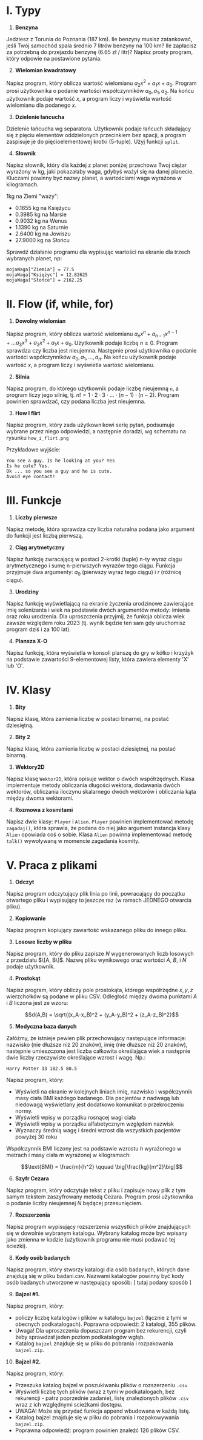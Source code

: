 # I. Typy

1. **Benzyna**


Jedziesz z Torunia do Poznania (187 km). Ile benzyny musisz zatankować,
jeśli Twój samochód spala średnio 7 litrów benzyny na 100 km? Ile
zapłacisz za potrzebną do przejazdu benzynę (6.65 zł / litr)? Napisz
prosty program, który odpowie na postawione pytania.

2. **Wielomian kwadratowy**


Napisz program, który oblicza wartość wielomianu
$a_2 x^2 + a_1 x + a_0$. Program prosi użytkownika o
podanie wartości współczynników $a_0, a_1, a_2$. Na końcu
użytkownik podaje wartość $x$, a program liczy i wyświetla wartość
wielomianu dla podanego $x$.

3. **Dzielenie łańcucha**

Dzielenie łańcucha wg separatora. Użytkownik podaje łańcuch składający
się z pięciu elementów oddzielonych przecinkiem bez spacji, a program
zaspisuje je do pięcioelementowej krotki (5-tuple). Użyj funkcji `split`.

4. **Słownik**


Napisz słownik, który dla każdej z planet poniżej przechowa Twoj ciężar
wyrażony w kg, jaki pokazałaby waga, gdybyś ważył się na danej planecie.
Kluczami powinny być nazwy planet, a wartościami waga wyrażona w
kilogramach.

1kg na Ziemi \"waży\":

-   0.1655 kg na Księżycu
-   0.3985 kg na Marsie
-   0.9032 kg na Wenus
-   1.1390 kg na Saturnie
-   2.6400 kg na Jowiszu
-   27.9000 kg na Słońcu

Sprawdź działanie programu dla wypisując wartości na ekranie dla trzech
wybranych planet, np:

```
mojaWaga["Ziemia"] = 77.5 
mojaWaga["Księżyc"] = 12.82625
mojaWaga["Słońce"] = 2162.25
```

# II. Flow (if, while, for)

1. **Dowolny wielomian**


Napisz program, który oblicza wartość wielomianu
$a_n x^n + a_{n-1} x^{n-1} + ... a_3 x^3 + a_2 x^2 + a_1 x + a_0$.
Użytkownik podaje liczbę $n \geq 0$. Program sprawdza czy liczba jest
nieujemna. Następnie prosi użytkownika o podanie wartości współczynników
$a_0, a_1, ..., a_n$. Na końcu użytkownik podaje wartość $x$, a program
liczy i wyświetla wartość wielomianu.

2. **Silnia**


Napisz program, do którego użytkownik podaje liczbę nieujemną `n`, a program
liczy jego silnię, tj.
$n! = 1 \cdot 2 \cdot 3 \cdot ... \cdot (n-1) \cdot (n-2)$. Program
powinien sprawdzać, czy podana liczba jest nieujemna.


3. **How I flirt**

Napisz program, który zada użytkownikowi serię pytań, podsumuje wybrane
przez niego odpowiedzi, a następnie doradzi, wg schematu na rysunku `how_i_flirt.png`

Przykładowe wyjście: 

```
You see a guy. Is he looking at you? Yes 
Is he cute? Yes.
Ok ... so you see a guy and he is cute. 
Avoid eye contact!
```


# III. Funkcje


1. **Liczby pierwsze**


Napisz metodę, która sprawdza czy liczba naturalna podana jako argument
do funkcji jest liczbą pierwszą.

2. **Ciąg arytmetyczny**


Napisz funkcję zwracającą w postaci 2-krotki (tuple) n-ty wyraz ciągu
arytmetycznego i sumę n-pierwszych wyrazów tego ciągu. Funkcja przyjmuje
dwa argumenty: $a_0$ (pierwszy wyraz tego ciągu) i $r$ (różnicę ciągu).

3. **Urodziny**


Napisz funkcję wyświetlającą na ekranie życzenia urodzinowe zawierające
imię solenizanta i wiek na podstawie dwóch argumentów metody:
imienia oraz roku urodzenia. Dla uproszczenia przyjmij, że funkcja
oblicza wiek zawsze względem roku 2023 (tj. wynik będzie ten sam gdy uruchomisz program dziś i za 100 lat).

4. **Plansza X-O**

Napisz funkcję, która wyświetla w konsoli planszę do gry w kółko i
krzyżyk na podstawie zawartości 9-elementowej listy, która zawiera
elementy \'X\' lub \'O\'.

# IV. Klasy


1. **Bity**

Napisz klasę, która zamienia liczbę w postaci binarnej, na postać
dziesiętną.

2. **Bity 2**

Napisz klasę, która zamienia liczbę w postaci dziesiętnej, na postać
binarną.

3. **Wektory2D**

Napisz klasę `Wektor2D`, która opisuje wektor o dwóch współrzędnych. Klasa
implementuje metody obliczania długości wektora, dodawania dwóch
wektorów, obliczania iloczynu skalarnego dwóch wektorów i obliczania
kąta między dwoma wektorami.


4. **Rozmowa z kosmitami**

Napisz dwie klasy: `Player` i `Alien`. `Player` powinien implementować metodę
`zagadaj()`, która sprawia, że podana do niej jako argument instancja
klasy `Alien` opowiada coś o sobie. Klasa `Alien` powinna implementować
metodę `talk()` wywoływaną w momencie zagadania kosmity.


# V. Praca z plikami

1. **Odczyt**

Napisz program odczytujący plik linia po linii, powracający do początku
otwartego pliku i wypisujący to jeszcze raz (w ramach JEDNEGO otwarcia
pliku).


2. **Kopiowanie**

Napisz program kopiujący zawartość wskazanego pliku do innego pliku.


3. **Losowe liczby w pliku**

Napisz program, który do pliku zapisze $N$ wygenerowanych liczb losowych z
przedziału $\[A, B\]$. Nazwę pliku wynikowego oraz wartości $A$, $B$, i $N$
podaje użytkownik.


4. **Prostokąt**

Napisz program, który obliczy pole prostokąta, którego współrzędne $x,y,z$
wierzchołków są podane w pliku CSV. Odległość między dwoma punktami $A$ i $B$
liczona jest ze wzoru:

$$d(A,B) = \sqrt{(x_A-x_B)^2 + (y_A-y_B)^2 + (z_A-z_B)^2}$$


5. **Medyczna baza danych**

Załóżmy, że istnieje pewien plik przechowujący następujące informacje:
nazwisko (nie dłuższe niż 20 znaków), imię (nie dłuższe niż 20 znaków),
następnie umieszczona jest liczba całkowita określająca wiek a następnie
dwie liczby rzeczywiste określające wzrost i wagę. Np.: 

```
Harry Potter 33 182.5 80.5 
```
Napisz program, który:

-   Wyświetli na ekranie w kolejnych liniach imię, nazwisko i współczynnik masy ciała BMI każdego badanego. Dla pacjentów z nadwagą lub niedowagą wyświetlany jest dodatkowo komunikat o przekroczeniu normy.
-   Wyświetli wpisy w porządku rosnącej wagi ciała
-   Wyświetli wpisy w porządku alfabetycznym względem nazwisk
-   Wyznaczy średnią wagę i średni wzrost dla wszystkich pacjentów powyżej 30 roku

Współczynnik BMI liczony jest na podstawie wzrostu $h$ wyrażonego w metrach i masy ciała $m$ wyrażonej w kilogramach:

$$\text{BMI} = \frac{m}{h^2} \qquad \big[\frac{kg}{m^2}\big]$$

6. **Szyfr Cezara** 

Napisz program, który odczytuje tekst z pliku i zapisuje nowy plik z tym samym tekstem zaszyfrowany metodą Cezara. Program prosi użytkownika o podanie liczby nieujemnej $N$ będącej przesunięciem.


7. **Rozszerzenia**

Napisz program wypisujący rozszerzenia wszystkich plików znajdujących
się w dowolnie wybranym katalogu. Wybrany katalog może być wpisany jako
zmienna w kodzie (użytkownik programu nie musi podawać tej ścieżki).

8. **Kody osób badanych**

Napisz program, który stworzy katalogi dla osób badanych, których dane znajdują się w pliku badani.csv. Nazwami katalogów powinny być kody osób badanych utworzone w następujący sposób: \[ tutaj podany sposób \]


9. **Bajzel \#1.**

Napisz program, który:

-   policzy liczbę katalogów i plików w katalogu `bajzel` (łącznie z tymi
    w obecnych podkatalogach). Poprawna odpowiedź: 2 katalogi, 355
    plików.
-   Uwaga! Dla uproszczenia dopuszczam program bez rekurencji, czyli
    żeby sprawdzał jeden poziom podkatalogów wgłąb.
-   Katalog `bajzel` znajduje się w pliku do pobrania i rozpakowania
    `bajzel.zip`.

10. **Bajzel \#2.**

Napisz program, który:

-   Przeszuka katalog bajzel w poszukiwaniu plików o rozszerzeniu `.csv`
-   Wyświetli liczbę tych plików (wraz z tymi w podkatalogach, bez
    rekurencji - patrz poprzednie zadanie), listę znalezionych plików
    `.csv` wraz z ich względnymi scieżkami dostępu.
-   UWAGA! Może się przydać funkcja append wbudowana w każdą listę.
-   Katalog bajzel znajduje się w pliku do pobrania i rozpakowywania
    `bajzel.zip`.
-   Poprawna odpowiedź: program powinien znaleźć 126 plików CSV.
